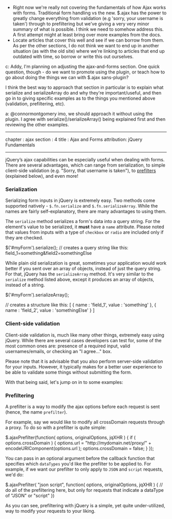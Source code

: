 - Right now we're really not covering the fundamentals of how Ajax works with forms. Traditional form handling vs the new. $.ajax has the power to greatly change everything from validation (e.g 'sorry, your username is taken') through to prefiltering but we've giving a very very minor summary of what is possible. I think we need to somehow address this. A first attempt might at least bring over more examples from the docs.
- Locate articles that cover this well and see if we can borrow from them. As per the other sections, I do not think we want to end up in another situation (as with the old site) where we're linking to articles that end up outdated with time, so borrow or write this out ourselves.

c: Addy, I'm planning on adjusting the ajax-and-forms section. One quick question, though - do we want to promote using the plugin, or teach how to go about doing the things we can with $.ajax sans-plugin?

I think the best way to approach that section in particular is to explain what serialize and serializeArray do and why they're important/useful, and then go in to giving specific examples as to the things you mentioned above (validation, prefiltering, etc).

a: @connormontgomery imo, we should approach it without using the plugin. I agree with serialize()/serializeArray() being explained first and then reviewing the other examples.

---
chapter : ajax
section : 4
title   : Ajax and Forms
attribution:  jQuery Fundamentals

---

jQuery’s ajax capabilities can be especially useful when dealing with forms. There are several advantages, which can range from serialization, to simple client-side validation (e.g. "Sorry, that username is taken"), to [prefilters](http://api.jquery.com/extending-ajax/#Prefilters) (explained below), and even more!

### Serialization
Serializing form inputs in jQuery is extremely easy. Two methods come supported natively - `$.fn.serialize` and `$.fn.serializeArray`. While the names are fairly self-explanatory, there are many advantages to using them.

The `serialize` method serializes a form's data into a query string. For the element's value to be serialized, it **must** have a `name` attribute. Please noted that values from inputs with a type of `checkbox` or `radio` are included only if they are checked.


<javascript caption="Turning form data into a query string">
$('#myForm').serialize(); // creates a query string like this: field_1=something&field2=somethingElse
</javascript>

While plain old serialization is great, sometimes your application would work better if you sent over an array of objects, instead of just the query string. For that, jQuery has the `serializeArray` method. It's very similar to the `serialize` method listed above, except it produces an array of objects, instead of a string.

<javascript caption="Creating an array of objects containing form data">
$('#myForm').serializeArray();

// creates a structure like this:
[
  { name : 'field_1', value : 'something' },
  { name : 'field_2', value : 'somethingElse' }
]
</javascript>


### Client-side validation
Client-side validation is, much like many other things, extremely easy using jQuery. While there are several cases developers can test for, some of the most common ones are: presence of a required input, valid usernames/emails, or checking an "I agree..." box. 

Please note that it is advisable that you also perform server-side validation for your inputs. However, it typically makes for a better user experience to be able to validate some things without submitting the form.

With that being said, let's jump on in to some examples:




### Prefiltering
A prefilter is a way to modify the ajax options before each request is sent (hence, the name `prefilter`).

For example, say we would like to modify all crossDomain requests through a proxy. To do so with a prefilter is quite simple:

<javascript caption="Using a proxy with a prefilter">
$.ajaxPrefilter(function( options, originalOptions, jqXHR ) {
	if ( options.crossDomain ) {
		options.url = "http://mydomain.net/proxy/" + encodeURIComponent(options.url );
		options.crossDomain = false;
	}
});
</javascript>

You can pass in an optional argument before the callback function that specifies which `dataTypes` you'd like the prefilter to be applied to. For example, if we want our prefilter to only apply to `JSON` and `script` requests, we'd do:

<javascript caption="using the optional dataTypes argument">
$.ajaxPrefilter( "json script", function( options, originalOptions, jqXHR ) {
	// do all of the prefiltering here, but only for requests that indicate a dataType of "JSON" or "script"
})
</javascript>

As you can see, prefiltering with jQuery is a simple, yet quite under-utilized, way to modify your requests to your liking.